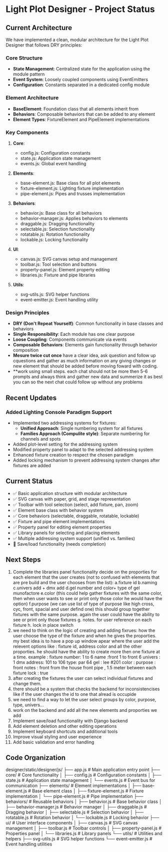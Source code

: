 # Light Plot Designer - Project Status

## Current Architecture

We have implemented a clean, modular architecture for the Light Plot Designer that follows DRY principles:

### Core Structure
- **State Management**: Centralized state for the application using the module pattern
- **Event System**: Loosely coupled components using EventEmitters
- **Configuration**: Constants separated in a dedicated config module

### Element Architecture
- **BaseElement**: Foundation class that all elements inherit from
- **Behaviors**: Composable behaviors that can be added to any element
- **Element Types**: FixtureElement and PipeElement implementations

### Key Components
1. **Core**: 
   - config.js: Configuration constants
   - state.js: Application state management
   - events.js: Global event handling

2. **Elements**:
   - base-element.js: Base class for all plot elements
   - fixture-element.js: Lighting fixture implementation
   - pipe-element.js: Pipes and trusses implementation

3. **Behaviors**:
   - behavior.js: Base class for all behaviors
   - behavior-manager.js: Applies behaviors to elements
   - draggable.js: Dragging functionality
   - selectable.js: Selection functionality
   - rotatable.js: Rotation functionality
   - lockable.js: Locking functionality

4. **UI**:
   - canvas.js: SVG canvas setup and management
   - toolbar.js: Tool selection and buttons
   - property-panel.js: Element property editing
   - libraries.js: Fixture and pipe libraries

5. **Utils**:
   - svg-utils.js: SVG helper functions
   - event-emitter.js: Event handling utility

### Design Principles
- **DRY (Don't Repeat Yourself)**: Common functionality in base classes and behaviors
- **Single Responsibility**: Each module has one clear purpose
- **Loose Coupling**: Components communicate via events
- **Composable Behaviors**: Elements gain functionality through behavior composition
- **Mesure twice cut once** have a clear idea, ask question and follow up cquestions and gather as much information on any giving changes or new element that should be added before moving foward with coding.
- **work using small steps. each chat should not be more then 5-6 prompts and always think and gather new data and summerize it as best you can so the next chat could follow up without any problems

## Recent Updates

### Added Lighting Console Paradigm Support
- Implemented two addressing systems for fixtures:
  - **Unified Approach**: Single numbering system for all fixtures
  - **Families Approach (Compulite style)**: Separate numbering for channels and spots
- Added plot-level setting for the addressing system
- Modified property panel to adapt to the selected addressing system
- Enhanced fixture creation to respect the chosen paradigm
- Added locking mechanism to prevent addressing system changes after fixtures are added

## Current Status

- ✅ Basic application structure with modular architecture
- ✅ SVG canvas with paper, grid, and stage representation
- ✅ Toolbar with tool selection (select, add fixture, pan, zoom)
- ✅ Element base class with behavior system
- ✅ Core behaviors (selectable, draggable, rotatable, lockable)
- ✅ Fixture and pipe element implementations
- ✅ Property panel for editing element properties
- ✅ Library panels for selecting and placing elements
- ✅ Multiple addressing system support (unified vs. families)
- 🔄 Save/load functionality (needs completion)

## Next Steps

1. Complete the libraries panel functionality
   decide on the proporties for each element that the user creates (not to confused with elements that are pre build and the user chooses from the list): 
   a.fixture id
   b.naming
   c.univers add + dmx add
   d.gel number and color+ type of  gel munofactore
   e.color (this could help gather fixtures with the same color, then when user wants to see or print only those color he would have the option)
   f.purpose (we can use list of type of purpose like high cross, cyc, front, spacial and user defind one) this should group together fixtures with the same purpose. again the user could have the ability to see or print only those fixtures
   g. notes. for user reference on each fixture
   h. lock in place switch
2. we need to think on the logic of creating and adding fixrues: how the user choose the type of the fixture and  when he gives the proporties. my best idea is to have a pop up window apear where the user add the relevent options like : fixture id, address color and all the other proporties. he should have the ability to create more then one fixture at a time. 
   example :
      fixture number: 1 to 6 
      name :front 1 to front 6
      univers : 1
      dmx address: 101 to 106
      type: par 64
      gel : lee #201
      color : <rgb param>
      purpose : front
      notes : front from the house front pipe , 1.5 meter between each fixture
      lock : true
3. after creating the fixtures the user can select individual fixtures and change them.
4. there should be a system that checks the backend for inconsistencises like if the user changes the id to one that alread is occupide
5. we need to find a way to let the user select groups by color, purpose, type, univers... 
6. work on the backend and add all the new elements and proporties we add
7. Implement save/load functionality with Django backend
8. Add element deletion and other editing operations
9. Implement keyboard shortcuts and additional tools
10. Improve visual styling and user experience
11. Add basic validation and error handling

## Code Organization
designer/static/designer/js/
├── app.js                  # Main application entry point
├── core/                   # Core functionality
│   ├── config.js           # Configuration constants
│   ├── state.js            # Application state management
│   └── events.js           # Event bus for communication
├── elements/               # Element implementations
│   ├── base-element.js     # Base element class
│   ├── fixture-element.js  # Fixture implementation
│   └── pipe-element.js     # Pipe implementation
├── behaviors/              # Reusable behaviors
│   ├── behavior.js         # Base behavior class
│   ├── behavior-manager.js # Behavior manager
│   ├── draggable.js        # Dragging behavior
│   ├── selectable.js       # Selection behavior
│   ├── rotatable.js        # Rotation behavior
│   └── lockable.js         # Locking behavior
├── ui/                     # User interface components
│   ├── canvas.js           # SVG canvas management
│   ├── toolbar.js          # Toolbar controls
│   ├── property-panel.js   # Properties panel
│   └── libraries.js        # Library panels
└── utils/                  # Utilities and helpers
├── svg-utils.js        # SVG helper functions
└── event-emitter.js    # Event handling utilities